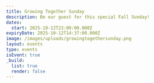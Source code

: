 ```yaml
---
title: Growing Together Sunday
description: Be our guest for this special Fall Sunday!
dates:
  start: 2025-10-12T23:00:00.000Z
expiryDate: 2025-10-12T14:37:00.000Z
image: /images/uploads/growingtogethersunday.png
layout: events
type: events
isEvent: true
_build:
  list: true
  render: false
---
```

